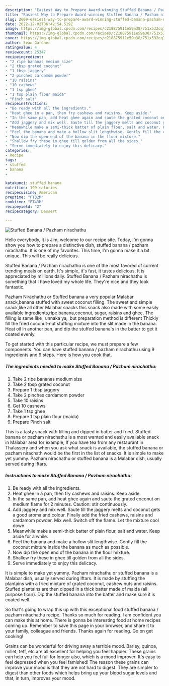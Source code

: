 ```yaml
---
description: "Easiest Way to Prepare Award-winning Stuffed Banana / Pazham nirachathu"
title: "Easiest Way to Prepare Award-winning Stuffed Banana / Pazham nirachathu"
slug: 2009-easiest-way-to-prepare-award-winning-stuffed-banana-pazham-nirachathu
date: 2022-12-02T06:42:54.519Z
image: https://img-global.cpcdn.com/recipes/c218875911e59a38/751x532cq70/stuffed-banana-pazham-nirachathu-recipe-main-photo.jpg
thumbnail: https://img-global.cpcdn.com/recipes/c218875911e59a38/751x532cq70/stuffed-banana-pazham-nirachathu-recipe-main-photo.jpg
cover: https://img-global.cpcdn.com/recipes/c218875911e59a38/751x532cq70/stuffed-banana-pazham-nirachathu-recipe-main-photo.jpg
author: Sean Gardner
ratingvalue: 4
reviewcount: 25347
recipeingredient:
- "2 ripe bananas medium size"
- "2 tbsp grated coconut"
- "1 tbsp jaggery"
- "2 pinches cardamom powder"
- "10 raisins"
- "10 cashews"
- "1 tsp ghee"
- "1 tsp plain flour maida"
- "Pinch salt"
recipeinstructions:
- "Be ready with all the ingredients."
- "Heat ghee in a pan, then fry cashews and raisins. Keep aside."
- "In the same pan, add heat ghee again and saute the grated coconut on medium flame for 2 minutes. Caution: stir continuously."
- "Add jaggery and mix well. Saute till the jaggery melts and coconut gets a good aroma and colour. Finally add the fried cashews, raisins and cardamom powder. Mix well. Switch off the flame. Let the mixture cool down."
- "Meanwhile make a semi-thick batter of plain flour, salt and water. Keep aside for a while."
- "Peel the banana and make a hollow slit lengthwise. Gently fill the coconut mixture inside the banana as much as possible."
- "Now dip the open end of the banana in the flour mixture."
- "Shallow fry these in ghee till golden from all the sides."
- "Serve immediately to enjoy this delicacy."
categories:
- Recipe
tags:
- stuffed
- banana
- 

katakunci: stuffed banana  
nutrition: 199 calories
recipecuisine: American
preptime: "PT32M"
cooktime: "PT43M"
recipeyield: "2"
recipecategory: Dessert

---
```



![Stuffed Banana / Pazham nirachathu](https://img-global.cpcdn.com/recipes/c218875911e59a38/751x532cq70/stuffed-banana-pazham-nirachathu-recipe-main-photo.jpg)

Hello everybody, it is Jim, welcome to our recipe site. Today, I'm gonna show you how to prepare a distinctive dish, stuffed banana / pazham nirachathu. It is one of my favorites. This time, I'm gonna make it a bit unique. This will be really delicious.

Stuffed Banana / Pazham nirachathu is one of the most favored of current trending meals on earth. It's simple, it's fast, it tastes delicious. It is appreciated by millions daily. Stuffed Banana / Pazham nirachathu is something that I have loved my whole life. They're nice and they look fantastic.

Pazham Nirachathu or Stuffed banana a very popular Malabar snack,banana stuffed with sweet coconut filling. The sweet and simple snack,like all other Malabar snacks this snack also made with some easily available ingredients,ripe banana,coconut, sugar, raisins and ghee. The filling is same like_ unnaka ya,_but preparation method is different Thickly fill the fried coconut-nut stuffing mixture into the slit made in the banana. Heat oil in another pan, and dip the stuffed banana&#39;s in the batter to get it coated evenly.


To get started with this particular recipe, we must prepare a few components. You can have stuffed banana / pazham nirachathu using 9 ingredients and 9 steps. Here is how you cook that.

<!--inarticleads1-->

##### The ingredients needed to make Stuffed Banana / Pazham nirachathu:

1. Take 2 ripe bananas medium size
1. Take 2 tbsp grated coconut
1. Prepare 1 tbsp jaggery
1. Take 2 pinches cardamom powder
1. Take 10 raisins
1. Get 10 cashews
1. Take 1 tsp ghee
1. Prepare 1 tsp plain flour (maida)
1. Prepare Pinch salt


This is a tasty snack with filling and dipped in batter and fried. Stuffed banana or pazham nirachathu is a most wanted and easily available snack in Malabar area for example, If you have tea from any restaurant in Thalassery and when you ask what snack is available, the stuffed banana or pazham nirachath would be the first in the list of snacks. It is simple to make yet yummy. Pazham nirachathu or stuffed banana is a Malabar dish, usually served during Iftars. 

<!--inarticleads2-->

##### Instructions to make Stuffed Banana / Pazham nirachathu:

1. Be ready with all the ingredients.
1. Heat ghee in a pan, then fry cashews and raisins. Keep aside.
1. In the same pan, add heat ghee again and saute the grated coconut on medium flame for 2 minutes. Caution: stir continuously.
1. Add jaggery and mix well. Saute till the jaggery melts and coconut gets a good aroma and colour. Finally add the fried cashews, raisins and cardamom powder. Mix well. Switch off the flame. Let the mixture cool down.
1. Meanwhile make a semi-thick batter of plain flour, salt and water. Keep aside for a while.
1. Peel the banana and make a hollow slit lengthwise. Gently fill the coconut mixture inside the banana as much as possible.
1. Now dip the open end of the banana in the flour mixture.
1. Shallow fry these in ghee till golden from all the sides.
1. Serve immediately to enjoy this delicacy.


It is simple to make yet yummy. Pazham nirachathu or stuffed banana is a Malabar dish, usually served during Iftars. It is made by stuffing the plantains with a fried mixture of grated coconut, cashew nuts and raisins. Stuffed plantains are then dipped in a thick batter made of maida (all purpose flour). Dip the stuffed banana into the batter and make sure it is coated well. 

So that's going to wrap this up with this exceptional food stuffed banana / pazham nirachathu recipe. Thanks so much for reading. I am confident you can make this at home. There is gonna be interesting food at home recipes coming up. Remember to save this page in your browser, and share it to your family, colleague and friends. Thanks again for reading. Go on get cooking!

Grains can be wonderful for driving away a terrible mood. Barley, quinoa, millet, teff, etc are all excellent for helping you feel happier. These grains can help you feel full for longer also, which is a mood improver. It's easy to feel depressed when you feel famished! The reason these grains can improve your mood is that they are not hard to digest. They are simpler to digest than other foods which helps bring up your blood sugar levels and that, in turn, improves your mood.
